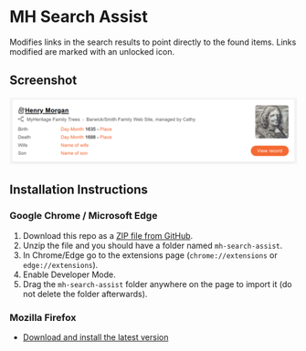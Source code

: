 # MH Search Assist

Modifies links in the search results to point directly to the found items. Links modified are marked with an unlocked icon.

## Screenshot

![Screenshot](./images/screenshot.png)

## Installation Instructions

### Google Chrome / Microsoft Edge
1. Download this repo as a [ZIP file from GitHub](https://github.com/hazzik/mh-search-assist/releases/latest/download/mh-search-assist.zip).
2. Unzip the file and you should have a folder named `mh-search-assist`.
3. In Chrome/Edge go to the extensions page (`chrome://extensions` or `edge://extensions`).
4. Enable Developer Mode.
5. Drag the `mh-search-assist` folder anywhere on the page to import it (do not delete the folder afterwards).

### Mozilla Firefox
* [Download and install the latest version](https://github.com/hazzik/mh-search-assist/releases/latest/download/mh-search-assist.xpi)

